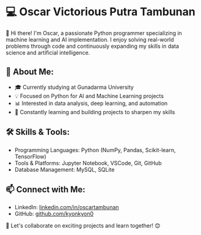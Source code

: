 # 💻 Oscar Victorious Putra Tambunan

👋 Hi there! I'm Oscar, a passionate Python programmer specializing in machine learning and AI implementation. I enjoy solving real-world problems through code and continuously expanding my skills in data science and artificial intelligence.

## 🚀 About Me:
- 🎓 Currently studying at Gunadarma University  
- 💡 Focused on Python for AI and Machine Learning projects  
- 📊 Interested in data analysis, deep learning, and automation  
- 🌱 Constantly learning and building projects to sharpen my skills  

## 🛠️ Skills & Tools:
- Programming Languages: Python (NumPy, Pandas, Scikit-learn, TensorFlow)  
- Tools & Platforms: Jupyter Notebook, VSCode, Git, GitHub  
- Database Management: MySQL, SQLite  

## 📫 Connect with Me:
- LinkedIn: [linkedin.com/in/oscartambunan](#)  
- GitHub: [github.com/kyonkyon0](#)  

🚀 Let's collaborate on exciting projects and learn together! 😊  
